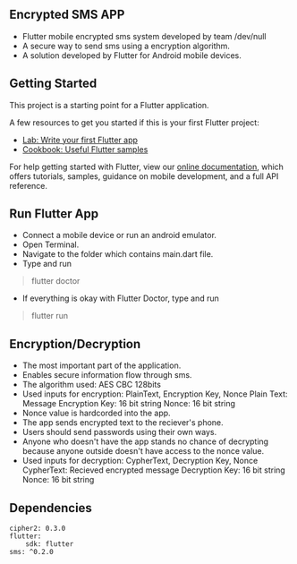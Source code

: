 ## Encrypted SMS APP

- Flutter mobile encrypted sms system developed by team /dev/null
- A secure way to send sms using a encryption algorithm.
- A solution developed by Flutter for Android mobile devices.

## Getting Started

This project is a starting point for a Flutter application.

A few resources to get you started if this is your first Flutter project:

- [Lab: Write your first Flutter app](https://flutter.dev/docs/get-started/codelab)
- [Cookbook: Useful Flutter samples](https://flutter.dev/docs/cookbook)

For help getting started with Flutter, view our
[online documentation](https://flutter.dev/docs), which offers tutorials,
samples, guidance on mobile development, and a full API reference.

## Run Flutter App

- Connect a mobile device or run an android emulator.
- Open Terminal.
- Navigate to the folder which contains main.dart file.
- Type and run
> flutter doctor
- If everything is okay with Flutter Doctor, type and run 
> flutter run

## Encryption/Decryption

- The most important part of the application.
- Enables secure information flow through sms.
- The algorithm used: AES CBC 128bits
- Used inputs for encryption: PlainText, Encryption Key, Nonce
    Plain Text: Message
    Encryption Key: 16 bit string
    Nonce: 16 bit string
- Nonce value is hardcorded into the app.
- The app sends encrypted text to the reciever's phone.
- Users should send passwords using their own ways.
- Anyone who doesn't have the app stands no chance of decrypting because anyone outside doesn't have access to the nonce value.
- Used inputs for decryption: CypherText, Decryption Key, Nonce
    CypherText: Recieved encrypted message
    Decryption Key: 16 bit string
    Nonce: 16 bit string

## Dependencies

    cipher2: 0.3.0
    flutter:
        sdk: flutter
    sms: ^0.2.0
